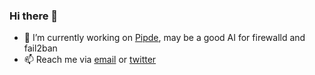 ### Hi there 👋 

- 🔭 I’m currently working on [Pipde](https://github.com/arashrasoulzadeh/piped), may be a good AI for firewalld and fail2ban
- 📫 Reach me via [email](arashrasoulzadeh@gmail.com) or [twitter](twitter.com/x3n0b1a)
